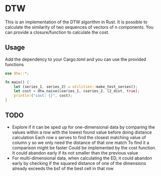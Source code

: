 # DTW
This is an implementation of the DTW algorithm in Rust. It is possible to calculate the similarity of two sequences of vectors of n components. You can provide a closure/function to calculate the cost.

## Usage
Add the dependency to your Cargo.toml and you can use the provided functions
```rust
use dtw::*;

fn main() {
    let (series_1, series_2) = utilities::make_test_series();
    let cost = dtw_naive(&series_1, &series_2, l2_dist, true);
    println!("cost: {}", cost);
}
```

## TODO
- Explore if it can be sped up for one-dimensional data by comparing the values within a row with the lowest found value before doing distance calculation
  Each row x serves to find the closest matching value of column y so we only need the distance of that one match
  To find it a comparison might be faster
  Could be implemented by the cost function. It could abandon early if its not smaller than the previous value
- For multi-dimensional data, when calculating the ED, it could abandon early by checking if the squared distance of one of the dimensions already exceeds
  the bsf of the best cell in that row